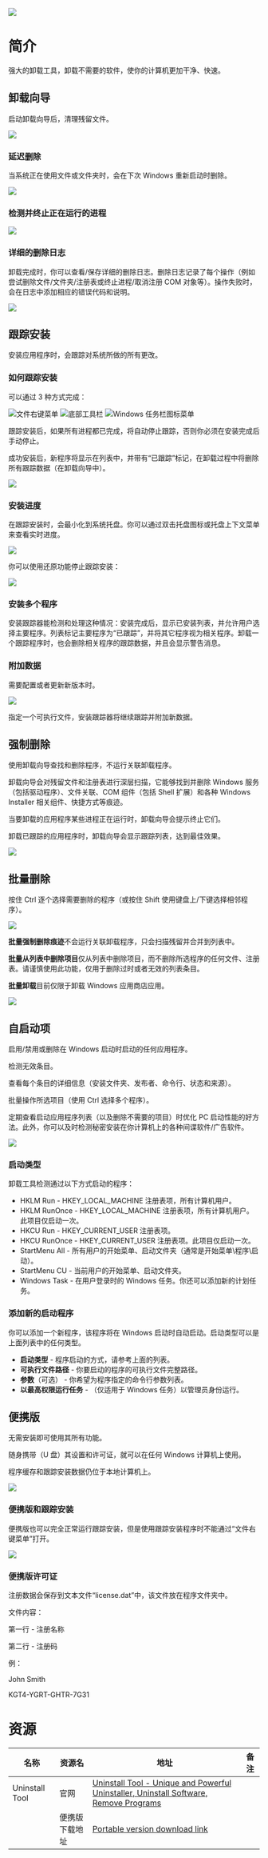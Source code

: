 ![](https://www.crystalidea.com/assets/images/uninstall-tool/logo-320.png)

# 简介

强大的卸载工具，卸载不需要的软件，使你的计算机更加干净、快速。

## 卸载向导

启动卸载向导后，清理残留文件。

![](https://www.crystalidea.com/assets/images/uninstall-tool/screen_wizard.png)

### 延迟删除

当系统正在使用文件或文件夹时，会在下次 Windows 重新启动时删除。

![](https://www.crystalidea.com/assets/images/uninstall-tool/screen_wizard_delayed_removal.png)

### 检测并终止正在运行的进程

![](https://www.crystalidea.com/assets/images/uninstall-tool/screen_wizard_terminate_process.png)

### 详细的删除日志

卸载完成时，你可以查看/保存详细的删除日志。删除日志记录了每个操作（例如尝试删除文件/文件夹/注册表或终止进程/取消注册 COM 对象等）。操作失败时，会在日志中添加相应的错误代码和说明。

![](https://www.crystalidea.com/assets/images/uninstall-tool/screen_wizard_removal_log.png)

## 跟踪安装

安装应用程序时，会跟踪对系统所做的所有更改。

### 如何跟踪安装

可以通过 3 种方式完成：

![文件右键菜单](https://www.crystalidea.com/assets/images/uninstall-tool/screen_monitor_context_menu.png)
![底部工具栏](https://www.crystalidea.com/assets/images/uninstall-tool/screen_monitor_toolbar.png)
![Windows 任务栏图标菜单](https://www.crystalidea.com/assets/images/uninstall-tool/screen_monitor_taskbar.png)

跟踪安装后，如果所有进程都已完成，将自动停止跟踪，否则你必须在安装完成后手动停止。

成功安装后，新程序将显示在列表中，并带有“已跟踪”标记，在卸载过程中将删除所有跟踪数据（在卸载向导中）。

![](https://www.crystalidea.com/assets/images/uninstall-tool/screen_monitor_traced_mark.png)

### 安装进度

在跟踪安装时，会最小化到系统托盘。你可以通过双击托盘图标或托盘上下文菜单来查看实时进度。

![](https://www.crystalidea.com/assets/images/uninstall-tool/screen_monitor_progress.png)

你可以使用还原功能停止跟踪安装：

![](https://www.crystalidea.com/assets/images/uninstall-tool/screen_monitor_revert.png)

### 安装多个程序

安装跟踪器能检测和处理这种情况：安装完成后，显示已安装列表，并允许用户选择主要程序。列表标记主要程序为“已跟踪”，并将其它程序视为相关程序。卸载一个跟踪程序时，也会删除相关程序的跟踪数据，并且会显示警告消息。

### 附加数据

需要配置或者更新新版本时。

![](https://www.crystalidea.com/assets/images/uninstall-tool/screen_monitor_append.png)

指定一个可执行文件，安装跟踪器将继续跟踪并附加新数据。

## 强制删除

使用卸载向导查找和删除程序，不运行关联卸载程序。

卸载向导会对残留文件和注册表进行深层扫描，它能够找到并删除 Windows 服务（包括驱动程序）、文件关联、COM 组件（包括 Shell 扩展）和各种 Windows Installer 相关组件、快捷方式等痕迹。

当要卸载的应用程序某些进程正在运行时，卸载向导会提示终止它们。

卸载已跟踪的应用程序时，卸载向导会显示跟踪列表，达到最佳效果。

![](https://www.crystalidea.com/assets/images/uninstall-tool/screen_force_removal_wizard.png)

## 批量删除

按住 Ctrl 逐个选择需要删除的程序（或按住 Shift 使用键盘上/下键选择相邻程序）。

![](https://www.crystalidea.com/assets/images/uninstall-tool/screen_batch.png)

**批量强制删除痕迹**不会运行关联卸载程序，只会扫描残留并合并到列表中。

**批量从列表中删除项目**仅从列表中删除项目，而不删除所选程序的任何文件、注册表。请谨慎使用此功能，仅用于删除过时或者无效的列表条目。

**批量卸载**目前仅限于卸载 Windows 应用商店应用。

![](https://www.crystalidea.com/assets/images/uninstall-tool/screen_batch_wizard.png)

## 自启动项

启用/禁用或删除在 Windows 启动时启动的任何应用程序。

检测无效条目。

查看每个条目的详细信息（安装文件夹、发布者、命令行、状态和来源）。

批量操作所选项目（使用 Ctrl 选择多个程序）。

定期查看启动应用程序列表（以及删除不需要的项目）时优化 PC 启动性能的好方法。此外，你可以及时检测秘密安装在你计算机上的各种间谍软件/广告软件。

![](https://www.crystalidea.com/assets/images/uninstall-tool/screen_startup.png)

### 启动类型

卸载工具检测通过以下方式启动的程序：

* HKLM Run - HKEY_LOCAL_MACHINE 注册表项，所有计算机用户。
* HKLM RunOnce - HKEY_LOCAL_MACHINE 注册表项，所有计算机用户。此项目仅启动一次。
* HKCU Run - HKEY_CURRENT_USER 注册表项。
* HKCU RunOnce - HKEY_CURRENT_USER 注册表项。此项目仅启动一次。
* StartMenu All - 所有用户的开始菜单、启动文件夹（通常是开始菜单\程序\启动）。
* StartMenu CU - 当前用户的开始菜单、启动文件夹。
* Windows Task - 在用户登录时的 Windows 任务。你还可以添加新的计划任务。

### 添加新的启动程序

你可以添加一个新程序，该程序将在 Windows 启动时自动启动。启动类型可以是上面列表中的任何类型。

* **启动类型** - 程序启动的方式，请参考上面的列表。
* **可执行文件路径** - 你要启动的程序的可执行文件完整路径。
* **参数**（可选） - 你希望为程序指定的命令行参数列表。
* **以最高权限运行任务** - （仅适用于 Windows 任务）以管理员身份运行。

## 便携版

无需安装即可使用其所有功能。

随身携带（U 盘）其设置和许可证，就可以在任何 Windows 计算机上使用。

程序缓存和跟踪安装数据仍位于本地计算机上。

![](https://www.crystalidea.com/assets/images/uninstall-tool/screen_portable.png)

### 便携版和跟踪安装

便携版也可以完全正常运行跟踪安装，但是使用跟踪安装程序时不能通过“文件右键菜单”打开。

![](https://www.crystalidea.com/assets/images/uninstall-tool/screen_monitor_toolbar.png)

### 便携版许可证

注册数据会保存到文本文件“license.dat”中，该文件放在程序文件夹中。

文件内容：

第一行 - 注册名称

第二行 - 注册码

例：

John Smith

KGT4-YGRT-GHTR-7G31

# 资源

|名称|资源名|地址|备注|
|---|---|---|---|
|Uninstall Tool|官网|[Uninstall Tool - Unique and Powerful Uninstaller, Uninstall Software, Remove Programs](https://www.crystalidea.com/uninstall-tool)||
||便携版下载地址|[Portable version download link](https://www.crystalidea.com/downloads/uninstalltool_portable.zip)||

